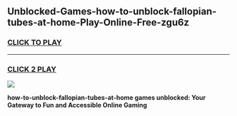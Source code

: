 
## Unblocked-Games-how-to-unblock-fallopian-tubes-at-home-Play-Online-Free-zgu6z
<h3>
<a href="https://premium76.site?title=how-to-unblock-fallopian-tubes-at-home&ref=26A">CLICK TO PLAY</a></h3>
<hr>

<h3>
<a href="https://premium76.site?title=how-to-unblock-fallopian-tubes-at-home&ref=26A">CLICK 2 PLAY</a>
  
</h3>

<a href="https://premium76.site?title=how-to-unblock-fallopian-tubes-at-home&ref=26A"><img src="https://clearcache.store/games.png"></a>


**how-to-unblock-fallopian-tubes-at-home games unblocked: Your Gateway to Fun and Accessible Online Gaming**
